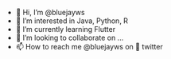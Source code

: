 - 👋 Hi, I’m @bluejayws
- 👀 I’m interested in Java, Python, R
- 🌱 I’m currently learning Flutter
- 💞️ I’m looking to collaborate on ...
- 📫 How to reach me @bluejayws on 🐣 twitter

<!---
bluejayws/bluejayws is a ✨ special ✨ repository because its `README.md` (this file) appears on your GitHub profile.
You can click the Preview link to take a look at your changes.
--->
